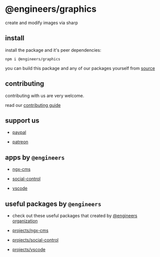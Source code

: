 # @engineers/graphics

create and modify images via sharp

## install

install the package and it's peer dependencies:

```
npm i @engineers/graphics
```

you can build this package and any of our packages yourself from [source](https://github.com/eng-dibo/dibo/tree/main/packages)



## contributing

contributing with us are very welcome.

read our [contributing guide](https://github.com/eng-dibo/dibo/blob/main/CONTRIBUTING.md)

## support us



- [paypal](https://paypal.me/group99001)

- [patreon](https://www.patreon.com/GoogleDev)

## apps by `@engineers`



- [ngx-cms](https://github.com/eng-dibo/dibo/tree/main/projects/ngx-cms)
  

- [social-control](https://github.com/eng-dibo/dibo/tree/main/projects/social-control)
  

- [vscode](https://github.com/eng-dibo/dibo/tree/main/projects/vscode)
  

## useful packages by `@engineers`

- check out these useful packages that created by [@engineers organization](https://www.npmjs.com/org/engineers)



- [projects/ngx-cms](https://www.npmjs.com/package/@engineers/projects/ngx-cms)
  

- [projects/social-control](https://www.npmjs.com/package/@engineers/projects/social-control)
  

- [projects/vscode](https://www.npmjs.com/package/@engineers/projects/vscode)
  
